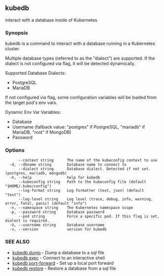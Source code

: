 ## kubedb

interact with a database inside of Kubernetes

### Synopsis

kubedb is a command to interact with a database running in a Kubernetes cluster.

Multiple database types (referred to as the "dialect") are supported.
If the dialect is not configured via flag, it will be detected dynamically.

Supported Database Dialects:
  - PostgreSQL
  - MariaDB

If not configured via flag, some configuration variables will be loaded from the target pod's env vars.

Dynamic Env Var Variables:
  - Database
  - Username (fallback value: "postgres" if PostgreSQL, "mariadb" if MariaDB, "root" if MongoDB)
  - Password


### Options

```
      --context string      The name of the kubeconfig context to use
  -d, --dbname string       Database name to connect to
      --dialect string      Database dialect. Detected if not set. (postgres, mariadb, mongodb)
  -h, --help                help for kubedb
      --kubeconfig string   Path to the kubeconfig file (default "$HOME/.kube/config")
      --log-format string   Log formatter (text, json) (default "text")
      --log-level string    Log level (trace, debug, info, warning, error, fatal, panic) (default "info")
  -n, --namespace string    The Kubernetes namespace scope
  -p, --password string     Database password
      --pod string          Force a specific pod. If this flag is set, dialect is required.
  -U, --username string     Database username
  -v, --version             version for kubedb
```

### SEE ALSO

* [kubedb dump](kubedb_dump.md)	 - Dump a database to a sql file
* [kubedb exec](kubedb_exec.md)	 - Connect to an interactive shell
* [kubedb port-forward](kubedb_port-forward.md)	 - Set up a local port forward
* [kubedb restore](kubedb_restore.md)	 - Restore a database from a sql file


